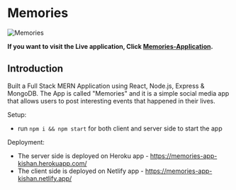 # Memories

![Memories](https://user-images.githubusercontent.com/37592788/118698390-f649c180-b82d-11eb-9dc2-f3c953c01576.png)

**If you want to visit the Live application, Click [Memories-Application](https://memories-app-kishan.netlify.app/).**

## Introduction

Built a Full Stack MERN Application using React, Node.js, Express & MongoDB. The App is called "Memories" and it is a simple social media app that allows users to post interesting events that happened in their lives.

Setup:

- run `npm i && npm start` for both client and server side to start the app

Deployment:

- The server side is deployed on Heroku app - https://memories-app-kishan.herokuapp.com/
- The client side is deployed on Netlify app - https://memories-app-kishan.netlify.app/
